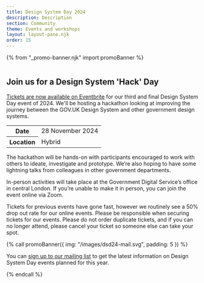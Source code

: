```yaml
---
title: Design System Day 2024
description: Description
section: Community
theme: Events and workshops
layout: layout-pane.njk
order: 15
---
```


{% from "_promo-banner.njk" import promoBanner %}

<img class="app-image--no-border govuk-!-margin-bottom-9" src="/images/dsd24-24.svg" alt="" role="presentation">

## Join us for a Design System 'Hack' Day

[Tickets are now available on Eventbrite](https://www.eventbrite.co.uk/e/design-system-hack-day-tickets-1056506733079?aff=mcml) for our third and final Design System Day event of 2024. We'll be hosting a hackathon looking at improving the journey between the GOV.UK Design System and other government design systems.

<table class="govuk-table">
  <tbody>
    <tr class="govuk-table__row">
      <th scope="row" class="govuk-table__header">
        Date
      </th>
      <td class="govuk-table__cell">
        28 November 2024
      </td>
    </tr>
    <tr class="govuk-table__row">
      <th scope="row" class="govuk-table__header">
        Location
      </th>
      <td class="govuk-table__cell">
        Hybrid
      </td>
    </tr>
  </tbody>
</table>

The hackathon will be hands-on with participants encouraged to work with others to ideate, investigate and prototype. We’re also hoping to have some lightning talks from colleagues in other government departments.

In-person activities will take place at the Government Digital Service’s office in central London. If you’re unable to make it in person, you can join the event online via Zoom.

Tickets for previous events have gone fast, however we routinely see a 50% drop out rate for our online events. Please be responsible when securing tickets for our events. Please do not order duplicate tickets, and if you can no longer attend, please cancel your ticket so someone else can take your spot.

{% call promoBanner({
  img: "/images/dsd24-mail.svg",
  padding: 5
}) %}

  <p>
    You can <a class="govuk-link" href="https://mailchi.mp/707ce8dec373/get-updated-by-email-govuk-design-system">sign up to our mailing list</a> to get the latest information on Design System Day events planned for this year.
  </p>
{% endcall %}
